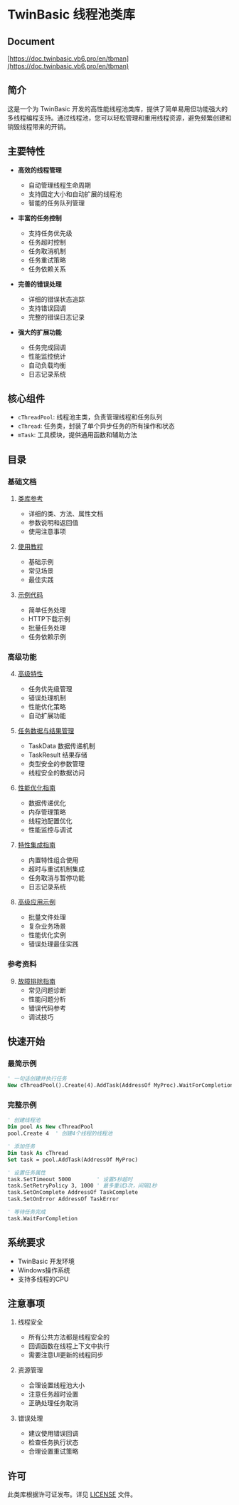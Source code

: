 # TwinBasic 线程池类库

## Document

[https://doc.twinbasic.vb6.pro/en/tbman](https://doc.twinbasic.vb6.pro/en/tbman)

## 简介

这是一个为 TwinBasic 开发的高性能线程池类库，提供了简单易用但功能强大的多线程编程支持。通过线程池，您可以轻松管理和重用线程资源，避免频繁创建和销毁线程带来的开销。

## 主要特性

- **高效的线程管理**
  - 自动管理线程生命周期
  - 支持固定大小和自动扩展的线程池
  - 智能的任务队列管理

- **丰富的任务控制**
  - 支持任务优先级
  - 任务超时控制
  - 任务取消机制
  - 任务重试策略
  - 任务依赖关系

- **完善的错误处理**
  - 详细的错误状态追踪
  - 支持错误回调
  - 完整的错误日志记录

- **强大的扩展功能**
  - 任务完成回调
  - 性能监控统计
  - 自动负载均衡
  - 日志记录系统

## 核心组件

- `cThreadPool`: 线程池主类，负责管理线程和任务队列
- `cThread`: 任务类，封装了单个异步任务的所有操作和状态
- `mTask`: 工具模块，提供通用函数和辅助方法

## 目录

### 基础文档
1. [类库参考](./api-reference.md)
   - 详细的类、方法、属性文档
   - 参数说明和返回值
   - 使用注意事项

2. [使用教程](./tutorials.md)
   - 基础示例
   - 常见场景
   - 最佳实践

3. [示例代码](./examples.md)
   - 简单任务处理
   - HTTP下载示例
   - 批量任务处理
   - 任务依赖示例

### 高级功能
4. [高级特性](./advanced-features.md)
   - 任务优先级管理
   - 错误处理机制
   - 性能优化策略
   - 自动扩展功能

5. [任务数据与结果管理](./TaskDataAndResult.md)
   - TaskData 数据传递机制
   - TaskResult 结果存储
   - 类型安全的参数管理
   - 线程安全的数据访问

6. [性能优化指南](./PerformanceOptimization.md)
   - 数据传递优化
   - 内存管理策略
   - 线程池配置优化
   - 性能监控与调试

7. [特性集成指南](./FeatureIntegration.md)
   - 内置特性组合使用
   - 超时与重试机制集成
   - 任务取消与暂停功能
   - 日志记录系统

8. [高级应用示例](./AdvancedExamples.md)
   - 批量文件处理
   - 复杂业务场景
   - 性能优化实例
   - 错误处理最佳实践

### 参考资料
9. [故障排除指南](./Troubleshooting.md)
   - 常见问题诊断
   - 性能问题分析
   - 错误代码参考
   - 调试技巧

## 快速开始

### 最简示例
```vb
' 一句话创建并执行任务
New cThreadPool().Create(4).AddTask(AddressOf MyProc).WaitForCompletion
```

### 完整示例
```vb
' 创建线程池
Dim pool As New cThreadPool
pool.Create 4  ' 创建4个线程的线程池

' 添加任务
Dim task As cThread
Set task = pool.AddTask(AddressOf MyProc)

' 设置任务属性
task.SetTimeout 5000        ' 设置5秒超时
task.SetRetryPolicy 3, 1000 ' 最多重试3次，间隔1秒
task.SetOnComplete AddressOf TaskComplete
task.SetOnError AddressOf TaskError

' 等待任务完成
task.WaitForCompletion
```

## 系统要求

- TwinBasic 开发环境
- Windows操作系统
- 支持多线程的CPU

## 注意事项

1. 线程安全
   - 所有公共方法都是线程安全的
   - 回调函数在线程上下文中执行
   - 需要注意UI更新的线程同步

2. 资源管理
   - 合理设置线程池大小
   - 注意任务超时设置
   - 正确处理任务取消

3. 错误处理
   - 建议使用错误回调
   - 检查任务执行状态
   - 合理设置重试策略

## 许可

此类库根据许可证发布。详见 [LICENSE](./LICENSE) 文件。
